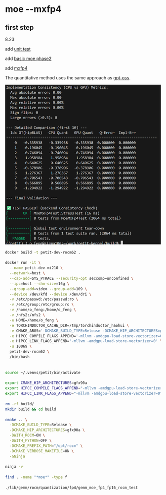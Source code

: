 # moe --mxfp4

## first step 

8.23

add [unit test](./lib/gemm/rocm/quantization/fp4/gemm_moe_fp4_fp16_rocm_test.cc) 

add [basic moe phase2 ](./lib/gemm/rocm/quantization/fp4/gemm_moe_fp4_fp16_grid.cc)

add [mxfp4](./lib/gemm/rocm/quantization/mxfp4_dequant.cuh) 

The quantitative method uses the same approach as [gpt-oss](https://github.com/openai/gpt-oss/blob/main/gpt_oss/torch/weights.py). 

![unit test](./pic/unit%20test%208.23.png)

```bash
docker build -t petit-dev-rocm62 .

docker run -it \
  --name petit-dev-mi210 \
  --network=host \
  --cap-add=SYS_PTRACE --security-opt seccomp=unconfined \
  --ipc=host --shm-size=16g \
  --group-add=video --group-add=109 \
  --device /dev/kfd --device /dev/dri \
  -v /etc/passwd:/etc/passwd:ro \
  -v /etc/group:/etc/group:ro \
  -v /home/o_feng:/home/o_feng \
  -v /nfs2:/nfs2 \
  -e HOME=/home/o_feng \
  -e TORCHINDUCTOR_CACHE_DIR=/tmp/torchinductor_haohui \
  -e CMAKE_ARGS='-DCMAKE_BUILD_TYPE=Release -DCMAKE_HIP_ARCHITECTURES=gfx90a' \
  -e HIPCC_COMPILE_FLAGS_APPEND='-mllvm -amdgpu-load-store-vectorizer=0' \
  -e HIPCC_LINK_FLAGS_APPEND='-mllvm -amdgpu-load-store-vectorizer=0' \
  -u 10069 \
  petit-dev-rocm62 \
  /bin/bash


source ~/.venvs/petit/bin/activate

export CMAKE_HIP_ARCHITECTURES=gfx90a
export HIPCC_COMPILE_FLAGS_APPEND="-mllvm -amdgpu-load-store-vectorizer=0"
export HIPCC_LINK_FLAGS_APPEND="-mllvm -amdgpu-load-store-vectorizer=0"

rm -rf build/
mkdir build && cd build

cmake .. \
  -DCMAKE_BUILD_TYPE=Release \
  -DCMAKE_HIP_ARCHITECTURES=gfx90a \
  -DWITH_ROCM=ON \
  -DWITH_PYTHON=OFF \
  -DCMAKE_PREFIX_PATH="/opt/rocm" \
  -DCMAKE_VERBOSE_MAKEFILE=ON \
  -GNinja

ninja -v

find . -name "*moe*" -type f

./lib/gemm/rocm/quantization/fp4/gemm_moe_fp4_fp16_rocm_test


```